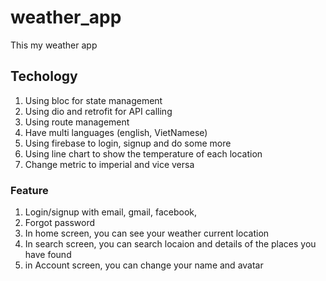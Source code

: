 # weather_app

This my weather app

## Techology

1. Using bloc for state management
2. Using dio and retrofit for API calling
3. Using route management
4. Have multi languages (english, VietNamese)
5. Using firebase to login, signup and do some more
6. Using line chart to show the temperature of each location
7. Change metric to imperial and vice versa

### Feature

1. Login/signup with email, gmail, facebook,
2. Forgot password
3. In home screen, you can see your weather current location
4. In search screen, you can search locaion and details of the places you have found
5. in Account screen, you can change your name and avatar
